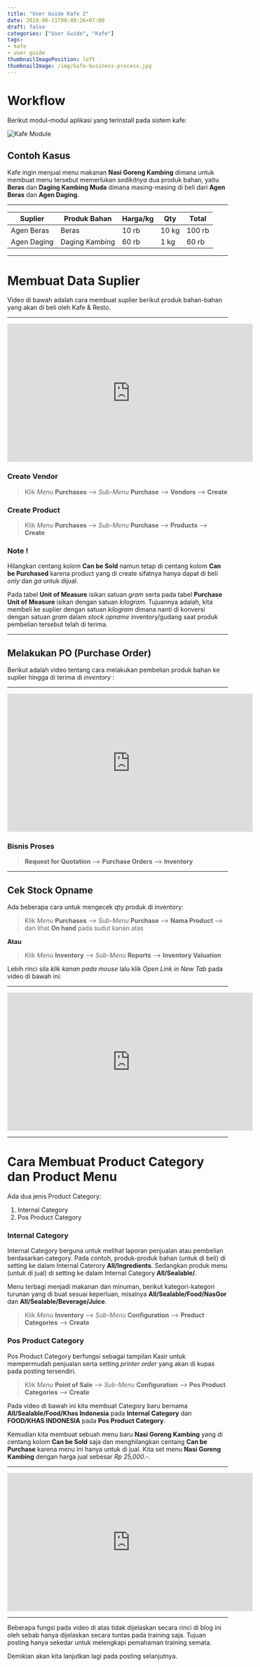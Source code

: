 ```yaml
---
title: "User Guide Kafe 2"
date: 2018-06-11T00:49:26+07:00
draft: false
categories: ["User Guide", "Kafe"]
tags:
- kafe
- user guide
thumbnailImagePosition: left
thumbnailImage: /img/kafe-business-process.jpg
---
```


# Workflow

Berikut modul-modul aplikasi yang terinstall pada sistem kafe: 

![Kafe Module](/img/kafe-apps.png)


## Contoh Kasus

Kafe ingin menjual menu makanan __Nasi Goreng Kambing__ dimana untuk membuat menu tersebut memerlukan _sedikitnya_ dua produk bahan, yaitu __Beras__ dan __Daging Kambing Muda__ dimana masing-masing di beli dari __Agen Beras__ dan __Agen Daging__.

---
|Suplier        |Produk Bahan           |Harga/kg|Qty   |Total  |
|---            |---                    |---     |---   |---    |
|Agen Beras     |Beras                  |10 rb   |10 kg |100 rb |
|Agen Daging    |Daging Kambing         |60 rb   |1 kg  |60 rb  |

---

# Membuat Data Suplier

Video di bawah adalah cara membuat suplier berikut produk bahan-bahan yang akan di beli oleh Kafe & Resto.
___

<iframe width="560" height="315" src="https://www.youtube.com/embed/chsqXFWvjiY" frameborder="0" allow="autoplay; encrypted-media" allowfullscreen></iframe>



### Create Vendor
>Klik _Menu_ __Purchases__ --> _Sub-Menu_ __Purchase__ --> __Vendors__ --> __Create__

### Create Product
>Klik _Menu_ __Purchases__ --> _Sub-Menu_ __Purchase__ --> __Products__ --> __Create__

### Note !
Hilangkan centang kolom __Can be Sold__ namun tetap di centang kolom __Can be Purchased__ karena product yang di create sifatnya hanya dapat di beli _only_ dan _ga_ untuk dijual.

Pada tabel __Unit of Measure__ isikan satuan _gram_ serta pada tabel __Purchase Unit of Measure__ isikan dengan satuan _kilogram_. Tujuannya adalah, kita membeli ke suplier dengan satuan _kilogram_ dimana nanti di konversi dengan satuan _gram_ dalam _stock opname_ inventory/gudang saat produk pembelian tersebut telah di terima. 

---

## Melakukan PO (Purchase Order)

Berikut adalah video tentang cara melakukan pembelian produk bahan ke suplier hingga di terima di _inventory_ :
___

<iframe width="560" height="315" src="https://www.youtube.com/embed/gbOCC_f9F-Q" frameborder="0" allow="autoplay; encrypted-media" allowfullscreen></iframe>

### Bisnis Proses

> __Request for Quotation__ --> __Purchase Orders__ --> __Inventory__

---

## Cek Stock Opname

Ada beberapa cara untuk mengecek qty produk di inventory:

>Klik _Menu_ __Purchases__ --> _Sub-Menu_ __Purchase__ --> __Nama Product__ --> dan lihat __On hand__ pada sudut kanan atas

__Atau__

>Klik _Menu_ __Inventory__ --> _Sub-Menu_ __Reports__ --> __Inventory Valuation__

Lebih rinci sila _klik kanan pada mouse_ lalu klik _Open Link in New Tab_ pada video di bawah ini:
___

<iframe width="560" height="315" src="https://www.youtube.com/embed/xdxmzFVENZ8" frameborder="0" allow="autoplay; encrypted-media" allowfullscreen></iframe>

---

# Cara Membuat Product Category dan Product Menu

Ada dua jenis Product Category:

1. Internal Category
2. Pos Product Category

### Internal Category

Internal Category berguna untuk melihat laporan penjualan atau pembelian berdasarkan category. Pada contoh, produk-produk bahan (untuk di beli) di setting ke dalam Internal Caterory __All/Ingredients__.
Sedangkan produk menu (untuk di jual) di setting ke dalam Internal Category __All/Sealable/__.

Menu terbagi menjadi makanan dan minuman, berikut kategori-kategori turunan yang di buat sesuai keperluan, misalnya __All/Sealable/Food/NasGor__ dan __All/Sealable/Beverage/Juice__.

>Klik _Menu_ __Inventory__ --> _Sub-Menu_ __Configuration__ --> __Product Categories__ --> __Create__

### Pos Product Category

Pos Product Category berfungsi sebagai tampilan Kasir untuk mempermudah penjualan serta setting _printer order_ yang akan di kupas pada posting tersendiri.

>Klik _Menu_ __Point of Sale__ --> _Sub-Menu_ __Configuration__ --> __Pos Product Categories__ --> __Create__



Pada video di bawah ini kita membuat Category baru bernama __All/Sealable/Food/Khas Indonesia__ pada __Internal Category__ dan __FOOD/KHAS INDONESIA__ pada __Pos Product Category__.

Kemudian kita membuat sebuah menu baru __Nasi Goreng Kambing__ yang di centang kolom __Can be Sold__ saja dan menghilangkan centang __Can be Purchase__ karena menu ini hanya untuk di jual. Kita set menu __Nasi Goreng Kambing__ dengan harga jual sebesar _Rp 25,000.-_.
___


<iframe width="560" height="315" src="https://www.youtube.com/embed/33WIF3BPJ0M" frameborder="0" allow="autoplay; encrypted-media" allowfullscreen></iframe>

---

Beberapa fungsi pada video di atas tidak dijelaskan secara rinci di blog ini oleh sebab hanya dijelaskan secara tuntas pada training saja. Tujuan posting hanya sekedar untuk melengkapi pemahaman training semata.

Demikian akan kita lanjutkan lagi pada posting selanjutnya.
